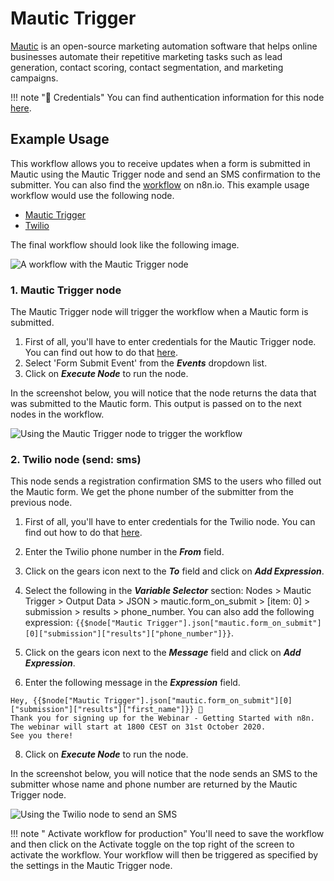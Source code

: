 # Mautic Trigger

[Mautic](https://www.mautic.org/) is an open-source marketing automation software that helps online businesses automate their repetitive marketing tasks such as lead generation, contact scoring, contact segmentation, and marketing campaigns.

!!! note "🔑 Credentials"
    You can find authentication information for this node [here](/workflow/integrations/credentials/mautic/).


## Example Usage

This workflow allows you to receive updates when a form is submitted in Mautic using the Mautic Trigger node and send an SMS confirmation to the submitter. You can also find the [workflow](https://n8n.io/workflows/721) on n8n.io. This example usage workflow would use the following node.
- [Mautic Trigger]()
- [Twilio](/workflow/integrations/nodes/n8n-nodes-base.twilio/)

The final workflow should look like the following image.

![A workflow with the Mautic Trigger node](/_images/integrations/trigger-nodes/mautictrigger/workflow.png)

### 1. Mautic Trigger node

The Mautic Trigger node will trigger the workflow when a Mautic form is submitted.

1. First of all, you'll have to enter credentials for the Mautic Trigger node. You can find out how to do that [here](/workflow/integrations/credentials/mautic/).
2. Select 'Form Submit Event' from the ***Events*** dropdown list.
3. Click on ***Execute Node*** to run the node.

In the screenshot below, you will notice that the node returns the data that was submitted to the Mautic form. This output is passed on to the next nodes in the workflow.

![Using the Mautic Trigger node to trigger the workflow](/_images/integrations/trigger-nodes/mautictrigger/mautictrigger_node.png)

### 2. Twilio node (send: sms)

This node sends a registration confirmation SMS to the users who filled out the Mautic form. We get the phone number of the submitter from the previous node.

1. First of all, you'll have to enter credentials for the Twilio node. You can find out how to do that [here](/workflow/integrations/credentials/twilio/).

3. Enter the Twilio phone number in the ***From*** field.
4. Click on the gears icon next to the ***To*** field and click on ***Add Expression***.
5. Select the following in the ***Variable Selector*** section: Nodes > Mautic Trigger > Output Data > JSON > mautic.form_on_submit > [item: 0] > submission > results > phone_number. You can also add the following expression: `{{$node["Mautic Trigger"].json["mautic.form_on_submit"][0]["submission"]["results"]["phone_number"]}}`.
6. Click on the gears icon next to the ***Message*** field and click on ***Add Expression***.
7. Enter the following message in the ***Expression*** field.
```
Hey, {{$node["Mautic Trigger"].json["mautic.form_on_submit"][0]["submission"]["results"]["first_name"]}} 👋
Thank you for signing up for the Webinar - Getting Started with n8n. The webinar will start at 1800 CEST on 31st October 2020.
See you there!
```
8. Click on ***Execute Node*** to run the node.


In the screenshot below, you will notice that the node sends an SMS to the submitter whose name and phone number are returned by the Mautic Trigger node.

![Using the Twilio node to send an SMS](/_images/integrations/trigger-nodes/mautictrigger/twilio_node.png)

!!! note " Activate workflow for production"
    You'll need to save the workflow and then click on the Activate toggle on the top right of the screen to activate the workflow. Your workflow will then be triggered as specified by the settings in the Mautic Trigger node.

